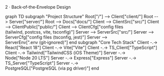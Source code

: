 2 · Back‑of‑the‑Envelope Design

graph TD
    subgraph "Project Structure"
        Root["/"] --> Client["client/"]
        Root --> Server["server/"]
        Root --> Docs["docs/"]
        Client --> ClientSrc["src/"]
        Client --> ClientPublic["public/"]
        Client --> ClientCfg["config files (tailwind, postcss, vite, tsconfig)"]
        Server --> ServerSrc["src/"]
        Server --> ServerCfg["config files (tsconfig, jest)"]
        Server --> ServerEnv[".env (git‑ignored)"]
    end
    subgraph "Core Tech Stack"
        Client -.-> React["React 18"]
        Client -.-> Vite["Vite"]
        Client -.-> TS_Client["TypeScript"]
        Client -.-> Tailwind["TailwindCSS (iOS Theme)"]
        Server -.-> Node["Node 20 LTS"]
        Server -.-> Express["Express"]
        Server -.-> TS_Server["TypeScript"]
        Server -.-> PostgreSQL["PostgreSQL (via pg driver)"]
    end